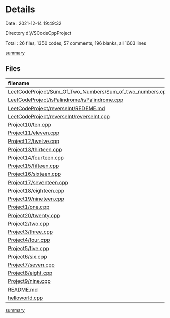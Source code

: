# Details

Date : 2021-12-14 19:49:32

Directory d:\VSCodeCppProject

Total : 26 files,  1350 codes, 57 comments, 196 blanks, all 1603 lines

[summary](results.md)

## Files
| filename | language | code | comment | blank | total |
| :--- | :--- | ---: | ---: | ---: | ---: |
| [LeetCodeProject/Sum_Of_Two_Numbers/Sum_of_two_numbers.cpp](/LeetCodeProject/Sum_Of_Two_Numbers/Sum_of_two_numbers.cpp) | C++ | 38 | 0 | 2 | 40 |
| [LeetCodeProject/isPalindrome/isPalindrome.cpp](/LeetCodeProject/isPalindrome/isPalindrome.cpp) | C++ | 60 | 0 | 4 | 64 |
| [LeetCodeProject/reverseInt/REDEME.md](/LeetCodeProject/reverseInt/REDEME.md) | Markdown | 48 | 0 | 29 | 77 |
| [LeetCodeProject/reverseInt/reverseInt.cpp](/LeetCodeProject/reverseInt/reverseInt.cpp) | C++ | 29 | 0 | 4 | 33 |
| [Project10/ten.cpp](/Project10/ten.cpp) | C++ | 65 | 2 | 12 | 79 |
| [Project11/eleven.cpp](/Project11/eleven.cpp) | C++ | 69 | 3 | 9 | 81 |
| [Project12/twelve.cpp](/Project12/twelve.cpp) | C++ | 34 | 2 | 8 | 44 |
| [Project13/thirteen.cpp](/Project13/thirteen.cpp) | C++ | 52 | 5 | 5 | 62 |
| [Project14/fourteen.cpp](/Project14/fourteen.cpp) | C++ | 46 | 3 | 8 | 57 |
| [Project15/fifteen.cpp](/Project15/fifteen.cpp) | C++ | 79 | 3 | 11 | 93 |
| [Project16/sixteen.cpp](/Project16/sixteen.cpp) | C++ | 25 | 4 | 4 | 33 |
| [Project17/seventeen.cpp](/Project17/seventeen.cpp) | C++ | 107 | 2 | 22 | 131 |
| [Project18/eighteen.cpp](/Project18/eighteen.cpp) | C++ | 37 | 2 | 7 | 46 |
| [Project19/nineteen.cpp](/Project19/nineteen.cpp) | C++ | 85 | 11 | 1 | 97 |
| [Project1/one.cpp](/Project1/one.cpp) | C++ | 34 | 0 | 6 | 40 |
| [Project20/twenty.cpp](/Project20/twenty.cpp) | C++ | 54 | 3 | 10 | 67 |
| [Project2/two.cpp](/Project2/two.cpp) | C++ | 42 | 0 | 10 | 52 |
| [Project3/three.cpp](/Project3/three.cpp) | C++ | 33 | 2 | 6 | 41 |
| [Project4/four.cpp](/Project4/four.cpp) | C++ | 58 | 2 | 11 | 71 |
| [Project5/five.cpp](/Project5/five.cpp) | C++ | 22 | 0 | 5 | 27 |
| [Project6/six.cpp](/Project6/six.cpp) | C++ | 47 | 9 | 7 | 63 |
| [Project7/seven.cpp](/Project7/seven.cpp) | C++ | 17 | 1 | 1 | 19 |
| [Project8/eight.cpp](/Project8/eight.cpp) | C++ | 54 | 3 | 8 | 65 |
| [Project9/nine.cpp](/Project9/nine.cpp) | C++ | 18 | 0 | 1 | 19 |
| [README.md](/README.md) | Markdown | 173 | 0 | 2 | 175 |
| [helloworld.cpp](/helloworld.cpp) | C++ | 24 | 0 | 3 | 27 |

[summary](results.md)